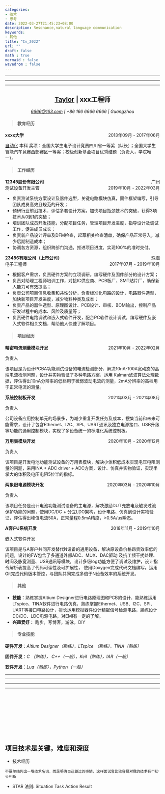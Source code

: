 ```yaml
---
categories:
- 技术
- 思考
date: 2022-03-27T21:45:23+08:00
description: Resonance,natural language communication
keywords:
- 其他
title: "Cv_2022"
url: ""
draft: false
math : true
mermaid : false
wavedrom : false
---
```



---
***
---

## <center>[Taylor](https://taylor.top) | xxx工程师</center>

*<center>[6666@163.com](https://taylor.top) | +86 166 6666 6666 | Guangzhou</center>*


> #### 教育经历

<div style="font:bold 30px" >
    <strong>xxxx大学</strong>
    <div style="float:right;">
        2013年09月 - 2017年06月
    </div>
</div>

[自动化](https://docs.qq.com/doc) 本科
奖项：全国大学生电子设计竞赛四川省一等奖（队长）；全国大学生智能汽车竞赛西部赛区一等奖；校级创新基金项目优秀结题（负责人，学院唯一）。


> #### 工作经历

<div style="" >
    <strong>12345股份有限公司</strong>
    <div style="float:right;">广州</div>
</div>

<div style="" >
    测试设备开发主管
    <div style="float:right;">2019年10月 - 2022年03月</div>
</div>

* 负责测试系统方案设计及器件选型，关键电路模块仿真，固件框架编写，引导团队成员高效且规范的开发；
* 预研行业前沿技术，评估多套设计方案，加快项目瓶颈技术的突破，获得3项技术从0到1的突破；
* 培训团队成员开发技能，分配项目任务，管理项目开发进度，指导设计及调试工作，促进成员成长；
* 负责新产品设计评审及DFM检查，起草相关检查清单，确保产品正常导入，减少后期制造成本；
* 协调各方资源，组织跨部门沟通，推进项目进度，实现100%的准时交付。

<div style="" >
    <strong>23456有限公司（上市公司）</strong>
    <div style="float:right;">珠海</div>
</div>

<div style="" >
    电子工程师
    <div style="float:right;">2017年07月 - 2019年10月</div>
</div>

* 根据客户需求，负责硬件方案的立项调研，编写硬件及固件部分的设计方案；
* 负责对助理工程师培训工作，对接IC供应商、PCB板厂、SMT贴片厂，确保新人能力可有效提高；
* 负责公司项目信息收集和共性分析，负责标准化电路的设计，电路器件选型，加快新项目开发进度，减少物料种类及成本；
* 负责产品的器件选型、原理图设计、PCB设计、审核、BOM输出，控制产品研发过程中的成本、风险及质量等；
* 负责硬件电路调试和嵌入式软件开发，配合PC软件设计调试，编写硬件及嵌入式软件相关文档，帮助他人快速了解项目。


> #### 项目经历

<div style="" >
    <strong>精密电流测量模块开发</strong>
    <div style="float:right;">2021年10月 - 2022年02月</div>
</div>

负责人</br>

该项目是为设计PCBA功能测试设备的电流检测部分，解决10nA-100A宽动态的高端电流检测问题，设计并实物验证了多种电路方案，运用
Kalman滤波算法处理数据，评估得出10nA分辨率的低档用于微弱波动电流的测量，2mA分辨率的高档用于正常电流的测量。
 
<div style="" >
    <strong>系统控制板开发</strong>
    <div style="float:right;">2021年03月 - 2021年08月</div>
</div>

负责人</br>
 
公司设备应用控制单元的场景多，为减少重复开发任务及成本，搜集当前和未来可能需求，设计了包含Ethernet、I2C、SPI、UART通讯及独立电源接口、USB升级等功能的通用控制模块，实现了多设备统一的标准化系统控制板。

<div style="" >
    <strong>万用表模块开发</strong>
    <div style="float:right;">2020年10月  - 2020年12月</div>
</div>

负责人</br>
 
该项目是开发电池功能测试设备的万用表模块，解决小体积低成本实现电压电阻测量的问题，采用INA + ADC driver + ADC方案，设计、仿真并实物验证，实现半掌大的体积及电压电阻5位半的指标。

<div style="" >
    <strong>两象限电源模块开发</strong>
    <div style="float:right;">2020年03月 - 2020年10月</div>
</div>

负责人</br>

该项目任务是设计电池功能测试设备的主电源，解决激励DUT充放电及触发过流保护功能的问题，使用DC/DC + 分立LDO架构，设计电路、仿真到设计实物验证，评估得出峰值电流50A，正常量程0.5mA精度，>0.5A/us瞬态。

<div style="" >
    <strong>A客户J系统开发</strong>
    <div style="float:right;">2018年11月 - 2019年10月</div>
</div>

嵌入式软件开发</br>

该项目是与A客户共同开发替代N设备的通用设备，解决原设备价格昂贵效率低的问题，设计的FW包含了多通道外部ADC、MUX、DAC驱动  及抗工频干扰处理、时间及脉宽测量、USB通讯等模块，设计多级log功能方便了调试及维护，设计指令解析表提高了代码可读性及可扩展性， 使用Doxygen完成代码文档编写，运用Git完成代码版本管控，与团队共同完成多倍于N设备效率的系统开发。

> #### 其他

* **技能**：熟练掌握Altium Designer进行电路原理图和PCB的设计，能熟练运用LTspice、TINA软件进行电路仿真，熟练掌握Ethernet、USB、I2C、SPI、UART等接口电路设计，擅长运用模拟器件设计精密信号检测电路，熟练设计DC/DC、LDO电源电路，对EMI有一定的了解。
* **兴趣爱好**： 跑步，写博客，游泳，DIY

> #### 专业技能

**硬件开发**：*Altium Designer（熟练），LTspice （熟练），TINA（熟练）*
</br>

**固件开发**：*C （熟练）， C++（一般），Keil（熟练），IAR（一般）*
</br>

**软件开发**：*Lua（熟练），Python（一般）*

---
* * *
---
***


</br>
</br>
</br>
</br>
</br>
</br>
</br>
</br>

## 项目技术是关键，难度和深度

* 技术经历
```
不要单纯列出一堆技术名词，而是明确自己做过的事情，这样面试官比较容易对我的技术有个初步判断 
```

* STAR 法则: Situation Task Action Result

<!-- <script src="http://strapdownjs.com/v/0.2/strapdown.js"></script>
</html> -->
